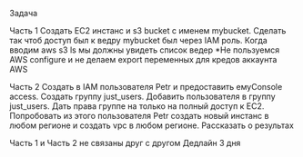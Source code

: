 Задача

Часть 1
Создать EC2 инстанс и s3 bucket c именем mybucket. Сделать так чтоб доступ был к ведру mybucket был через IAM роль.
Когда вводим aws s3 ls мы должны увидеть список ведер
*Не пользуемся AWS configure и не делаем export переменных для кредов аккаунта AWS 

Часть 2
Создать в IAM пользователя Petr и предоставить емуConsole access. Cоздать группу just_users. Добавить пользователя в группу just_users. Дать 
права группе на только на полный доступ к EC2. Попробовать из этого пользователя Petr создать новый инстанс в любом регионе и создать vpc в любом 
регионе. Рассказать о результах

Часть 1 и Часть 2 не связаны друг с другом
Дедлайн 3 дня